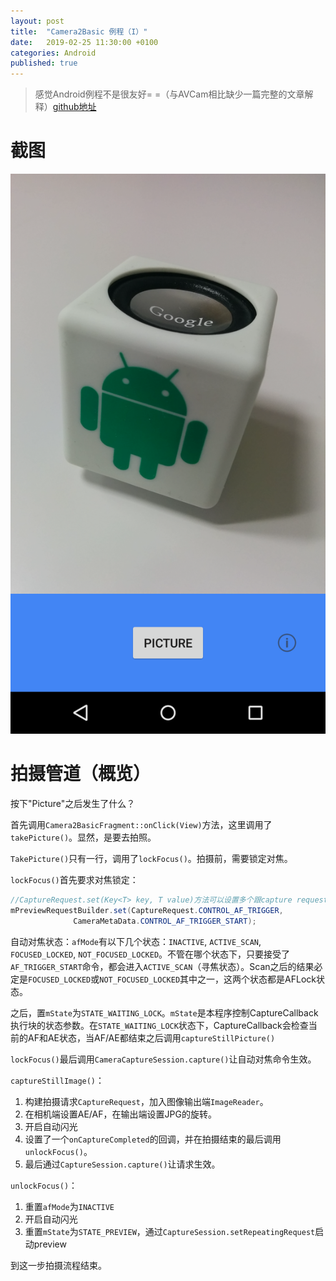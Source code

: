 ```yaml
---
layout: post
title:  "Camera2Basic 例程（I）"
date:   2019-02-25 11:30:00 +0100
categories: Android
published: true
---
```


> 感觉Android例程不是很友好= =（与AVCam相比缺少一篇完整的文章解释）[github地址](https://github.com/googlesamples/android-Camera2Basic)

# 截图
![Screenshot](/_posts/assets/camera2/cam2basic.png)

# 拍摄管道（概览）
按下"Picture"之后发生了什么？

首先调用`Camera2BasicFragment::onClick(View)`方法，这里调用了`takePicture()`。显然，是要去拍照。

`TakePicture()`只有一行，调用了`lockFocus()`。拍摄前，需要锁定对焦。

`lockFocus()`首先要求对焦锁定：
```Java
//CaptureRequest.set(Key<T> key, T value)方法可以设置多个跟capture request相关的参数
mPreviewRequestBuilder.set(CaptureRequest.CONTROL_AF_TRIGGER,
              CameraMetaData.CONTROL_AF_TRIGGER_START);
```
自动对焦状态：`afMode`有以下几个状态：`INACTIVE`, `ACTIVE_SCAN`, `FOCUSED_LOCKED`, `NOT_FOCUSED_LOCKED`。不管在哪个状态下，只要接受了`AF_TRIGGER_START`命令，都会进入`ACTIVE_SCAN`（寻焦状态）。Scan之后的结果必定是`FOCUSED_LOCKED`或`NOT_FOCUSED_LOCKED`其中之一，这两个状态都是AFLock状态。

之后，置`mState`为`STATE_WAITING_LOCK`。`mState`是本程序控制CaptureCallback执行块的状态参数。在`STATE_WAITING_LOCK`状态下，CaptureCallback会检查当前的AF和AE状态，当AF/AE都结束之后调用`captureStillPicture()`

`lockFocus()`最后调用`CameraCaptureSession.capture()`让自动对焦命令生效。

`captureStillImage()`：
1. 构建拍摄请求`CaptureRequest`，加入图像输出端`ImageReader`。
2. 在相机端设置AE/AF，在输出端设置JPG的旋转。
3. 开启自动闪光
3. 设置了一个`onCaptureCompleted`的回调，并在拍摄结束的最后调用`unlockFocus()`。
4. 最后通过`CaptureSession.capture()`让请求生效。

`unlockFocus()`：
1. 重置`afMode`为`INACTIVE`
2. 开启自动闪光
3. 重置`mState`为`STATE_PREVIEW`，通过`CaptureSession.setRepeatingRequest`启动preview

到这一步拍摄流程结束。



<p hidden="true">
它有这几个状态：
- STATE_PREVIEW 预览状态
- STATE_WAITING_LOCK 等待AF锁定状态
- STATE_WAITING_PRECAPTURE 等待曝光进入precapture状态
- STATE_WAITING_NON_PRECAPTURE 等待曝光进入除precapture以外的其他状态
- STATE_PICTURE_TAKEN 拍摄完成的状态
 </p>
